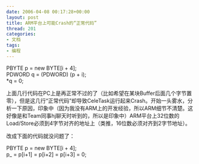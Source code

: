 ```yaml
---
date: 2006-04-08 00:17:28+00:00
layout: post
title: ARM平台上可能Crash的“正常代码”
thread: 201
categories:
- 文档
tags:
- 编程
---
```


  
PBYTE p = new BYTE[i + 4];  
PDWORD q = (PDWORD) (p + i);  
*q = 0;  
  
  
上面几行代码在PC上是再正常不过的了（比如希望在某块Buffer后面几个字节置零），但是这几行“正常代码”却导致CeleTask运行起来Crash。<!-- more -->开始一头雾水，分析一下原因，印象中（因为我没有ARM上的开发经验，所以ARM细节不清楚。这好像是和Team同事hj聊天时听到的，所以是印象中）ARM平台上32位数的Load/Store必须到4字节对齐的地址上（类推，16位数必须对齐到2字节地址）。  
  
改成下面的代码就没问题了：  
  
  
PBYTE p = new BYTE[i + 4];  
p_ = p[i+1] = p[i+2] = p[i+3] = 0;  

